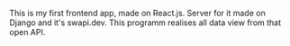 This is my first frontend app, made on React.js.
Server for it made on Django and it's swapi.dev.
This programm realises all data view from that open API.
